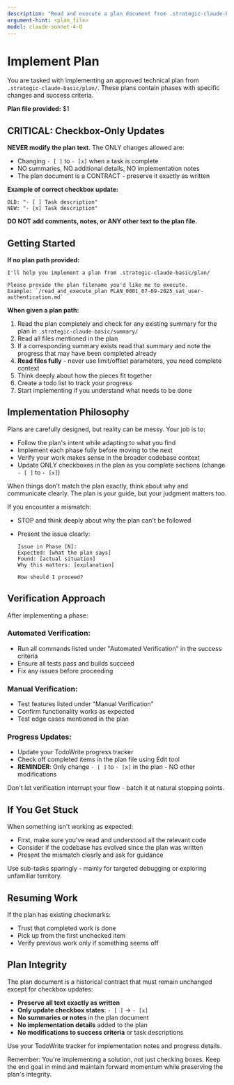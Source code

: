 ```yaml
---
description: "Read and execute a plan document from .strategic-claude-basic/plan/"
argument-hint: <plan_file>
model: claude-sonnet-4-0
---
```


# Implement Plan

You are tasked with implementing an approved technical plan from `.strategic-claude-basic/plan/`. These plans contain phases with specific changes and success criteria.

**Plan file provided:** $1

## CRITICAL: Checkbox-Only Updates

**NEVER modify the plan text**. The ONLY changes allowed are:
- Changing `- [ ]` to `- [x]` when a task is complete
- NO summaries, NO additional details, NO implementation notes
- The plan document is a CONTRACT - preserve it exactly as written

**Example of correct checkbox update:**
```
OLD: "- [ ] Task description"
NEW: "- [x] Task description"
```

**DO NOT add comments, notes, or ANY other text to the plan file.**

## Getting Started

**If no plan path provided:**
```
I'll help you implement a plan from .strategic-claude-basic/plan/

Please provide the plan filename you'd like me to execute.
Example: `/read_and_execute_plan PLAN_0001_07-09-2025_sat_user-authentication.md`
```

**When given a plan path:**

1. Read the plan completely and check for any existing summary for the plan in `.strategic-claude-basic/summary/`
2. Read all files mentioned in the plan
3. If a corresponding summary exists read that summary and note the progress that may have been completed already
4. **Read files fully** - never use limit/offset parameters, you need complete context
5. Think deeply about how the pieces fit together
6. Create a todo list to track your progress
7. Start implementing if you understand what needs to be done

## Implementation Philosophy

Plans are carefully designed, but reality can be messy. Your job is to:

- Follow the plan's intent while adapting to what you find
- Implement each phase fully before moving to the next
- Verify your work makes sense in the broader codebase context
- Update ONLY checkboxes in the plan as you complete sections (change `- [ ]` to `- [x]`)

When things don't match the plan exactly, think about why and communicate clearly. The plan is your guide, but your judgment matters too.

If you encounter a mismatch:

- STOP and think deeply about why the plan can't be followed
- Present the issue clearly:

  ```
  Issue in Phase [N]:
  Expected: [what the plan says]
  Found: [actual situation]
  Why this matters: [explanation]

  How should I proceed?
  ```

## Verification Approach

After implementing a phase:

### Automated Verification:
- Run all commands listed under "Automated Verification" in the success criteria
- Ensure all tests pass and builds succeed
- Fix any issues before proceeding

### Manual Verification:
- Test features listed under "Manual Verification" 
- Confirm functionality works as expected
- Test edge cases mentioned in the plan

### Progress Updates:
- Update your TodoWrite progress tracker
- Check off completed items in the plan file using Edit tool
- **REMINDER**: Only change `- [ ]` to `- [x]` in the plan - NO other modifications

Don't let verification interrupt your flow - batch it at natural stopping points.

## If You Get Stuck

When something isn't working as expected:

- First, make sure you've read and understood all the relevant code
- Consider if the codebase has evolved since the plan was written
- Present the mismatch clearly and ask for guidance

Use sub-tasks sparingly - mainly for targeted debugging or exploring unfamiliar territory.

## Resuming Work

If the plan has existing checkmarks:

- Trust that completed work is done
- Pick up from the first unchecked item
- Verify previous work only if something seems off

## Plan Integrity

The plan document is a historical contract that must remain unchanged except for checkbox updates:

- **Preserve all text exactly as written**
- **Only update checkbox states**: `- [ ]` → `- [x]`
- **No summaries or notes** in the plan document
- **No implementation details** added to the plan
- **No modifications to success criteria** or task descriptions

Use your TodoWrite tracker for implementation notes and progress details.

Remember: You're implementing a solution, not just checking boxes. Keep the end goal in mind and maintain forward momentum while preserving the plan's integrity.
